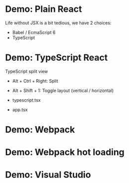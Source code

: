 
# Demo: Plain React


Life without JSX is a bit tedious, we have 2 choices:
- Babel / EcmaScript 6
- TypeScript


# Demo: TypeScript React

TypeScript split view
- Alt + Ctrl + Right: Split
- Alt + Shift + 1: Toggle layout (vertical / horizontal)

- typescript.tsx
- app.tsx

# Demo: Webpack


# Demo: Webpack hot loading



# Demo: Visual Studio